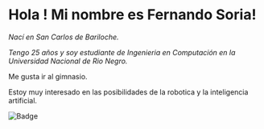 # Hola ! Mi nombre es Fernando Soria!
_Nací en San Carlos de Bariloche._

_Tengo 25 años y soy estudiante de Ingenieria en Computación en la Universidad Nacional de Rio Negro._

Me gusta ir al gimnasio.


Estoy muy interesado en las posibilidades de la robotica y la inteligencia artificial.


![Badge](https://bit.ly/icom-badge)
